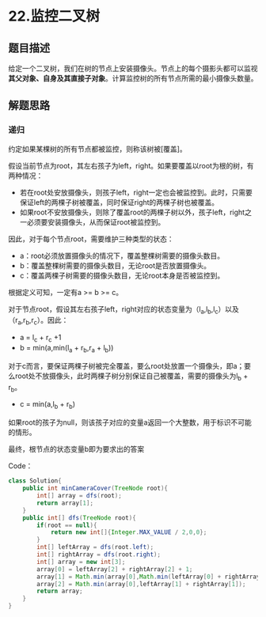 # 22.监控二叉树

## 题目描述

给定一个二叉树，我们在树的节点上安装摄像头。节点上的每个摄影头都可以监视 __其父对象、自身及其直接子对象__。计算监控树的所有节点所需的最小摄像头数量。

##  解题思路

### 递归

约定如果某棵树的所有节点都被监控，则称该树被[覆盖]。

假设当前节点为root，其左右孩子为left，right。如果要覆盖以root为根的树，有两种情况：

 * 若在root处安放摄像头，则孩子left，right一定也会被监控到。此时，只需要保证left的两棵子树被覆盖，同时保证right的两棵子树也被覆盖。
 * 如果root不安放摄像头，则除了覆盖root的两棵子树以外，孩子left，right之一必须要安装摄像头，从而保证root被监控到。

因此，对于每个节点root，需要维护三种类型的状态：

* a：root必须放置摄像头的情况下，覆盖整棵树需要的摄像头数目。
* b：覆盖整棵树需要的摄像头数目，无论root是否放置摄像头。
* c：覆盖两棵子树需要的摄像头数目，无论root本身是否被监控到。

根据定义可知，一定有a >= b >= c。

对于节点root，假设其左右孩子left，right对应的状态变量为（l<sub>a</sub>,l<sub>b</sub>,l<sub>c</sub>）以及（r<sub>a</sub>,r<sub>b</sub>,r<sub>c</sub>）。因此：

* a = l<sub>c</sub> + r<sub>c</sub> +1
* b = min(a,min(l<sub>a</sub> + r<sub>b</sub>,r<sub>a</sub> + l<sub>b</sub>))

对于c而言，要保证两棵子树被完全覆盖，要么root处放置一个摄像头，即a；要么root处不放摄像头，此时两棵子树分别保证自己被覆盖，需要的摄像头为l<sub>b</sub> + r<sub>b</sub>。

* c = min(a,l<sub>b</sub> + r<sub>b</sub>)

如果root的孩子为null，则该孩子对应的变量a返回一个大整数，用于标识不可能的情形。

最终，根节点的状态变量b即为要求出的答案



Code：

~~~ java
class Solution{
	public int minCameraCover(TreeNode root){
        int[] array = dfs(root);
        return array[1];
    }
    public int[] dfs(TreeNode root){
        if(root == null){
            return new int[]{Integer.MAX_VALUE / 2,0,0};
        }
        int[] leftArray = dfs(root.left);
        int[] rightArray = dfs(root.right);
        int[] array = new int[3];
        array[0] = leftArray[2] + rightArray[2] + 1;
        array[1] = Math.min(array[0],Math.min(leftArray[0] + rightArray[1],leftArray[1] + rightArray[0]));
        array[2] = Math.min(array[0],leftArray[1] + rightArray[1]);
        return array;
    }
}
~~~

